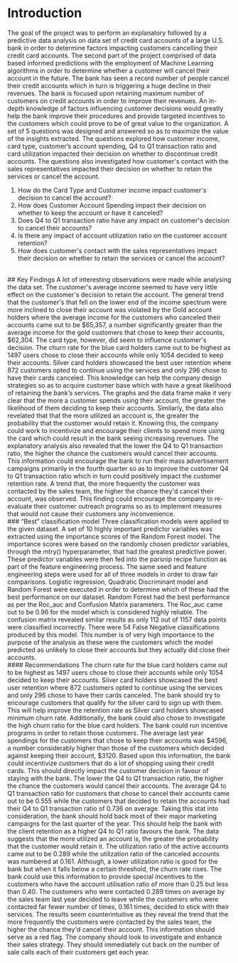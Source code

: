 # Introduction
The goal of the project was to perform an explanatory followed by a predictive data analysis on data set of credit card accounts of a large U.S. bank in order to determine factors impacting customers cancelling their credit card accounts. The second part of the project comprised of data based informed predictions with the employment of Machine Learning algorithms in order to determine whether a customer will cancel their account in the future. The bank has seen a record number of people cancel their credit accounts which in turn is triggering a huge decline in their revenues. The bank is focused upon retaining maximum number of customers on credit accounts in order to improve their revenues. An in-depth knowledge of factors influencing customer decisions would greatly help the bank improve their procedures and provide targeted incentives to the customers which could prove to be of great value to the organization. A set of 5 questions was designed and answered so as to maximize the value of the insights extracted. The questions explored how customer income, card type, customer’s account spending, Q4 to Q1 transaction ratio and card utilization impacted their decision on whether to discontinue credit accounts. The questions also investigated how customer's contact with the sales representatives impacted their decision on whether to retain the services or cancel the account.

1.	How do the Card Type and Customer income impact customer's decision to cancel the account?
2.	How does Customer Account Spending impact their decision on whether to keep the account or have it canceled?
3.	Does Q4 to Q1 transaction ratio have any impact on customer's decision to cancel their accounts?
4.	Is there any impact of account utilization ratio on the customer account retention?
5.	How does customer's contact with the sales representatives impact their decision on whether to retain the services or cancel the account?

<br/>
##  Key Findings
A lot of interesting observations were made while analysing the data set. The customer's average income seemed to have very little effect on the customer's decision to retain the account. The general trend that the customer's that fell on the lower end of the income spectrum were more inclined to close their account was violated by the Gold account holders where the average income for the customers who canceled their accounts came out to be $65,357, a number significantly greater than the average income for the gold customers that chose to keep their accounts, $62,304. The card type, however, did seem to influence customer's decision. The churn rate for the blue card holders came out to be highest as 1497 users chose to close their accounts while only 1054 decided to keep their accounts. Silver card holders showcased the best user retention where 872 customers opted to continue using the services and only 296 chose to have their cards canceled. This knowledge can help the company design strategies so as to acquire customer base which with have a great likelihood of retaining the bank’s services. The graphs and the data frame make it very clear that the more a customer spends using their account, the greater the likelihood of them deciding to keep their accounts. Similarly, the data also revelated that  that the more utilized an account is, the greater the probability that the customer would retain it. Knowing this, the company could work to incentivize and encourage their clients to spend more using the card which could result in the bank seeing increasing revenues. The explanatory analysis also revealed that the lower the Q4 to Q1 transaction ratio, the higher the chance the customers would cancel their accounts. This information could encourage the bank to run their mass advertisement campaigns primarily in the fourth quarter so as to improve the customer Q4 to Q1 transaction ratio which in turn could positively impact the customer retention rate. A trend that, the more frequently the customer was contacted by the sales team, the higher the chance they'd cancel their account, was observed. This finding could encourage the company to re-evaluate their customer outreach programs so as to implement measures that would not cause their customers any inconvenience. 

<br/>
###  “Best” classification model
Three classification models were applied to the given dataset. A set of 10 highly important predictor variables was extracted using the importance scores of the Random Forest model. The importance scores were based on the randomly chosen predictor variables, through the mtry() hyperparameter, that had the greatest predictive power. These predictor variables were then fed into the parsnip recipe function as part of the feature engineering process. The same seed and feature engineering steps were used for all of three models in order to draw fair comparisons. Logistic regression, Quadratic Discriminant model and Random Forest were executed in order to determine which of these had the best performance on our dataset. Random Forest had the best performance as per the Roc_auc and Confusion Matrix parameters. The Roc_auc came out to be 0.96 for the model which is considered highly reliable. The confusion matrix revealed similar results as only 112 out of 1157 data points were classified incorrectly. There were 54 False Negative classifications produced by this model. This number is of very high importance to the purpose of the analysis as these were the customers which the model predicted as unlikely to close their accounts but they actually did close their accounts.  
<br/>
####  Recommendations
The churn rate for the blue card holders came out to be highest as 1497 users chose to close their accounts while only 1054 decided to keep their accounts. Silver card holders showcased the best user retention where 872 customers opted to continue using the services and only 296 chose to have their cards canceled. The bank should try to encourage customers that qualify for the silver card to sign up with them. This will help improve the retention rate as Silver card holders showcased minimum churn rate. Additionally, the bank could also chose to investigate the high churn ratio for the blue card holders. The bank could run incentive programs in order to retain those customers. 
The average last year spendings for the customers that chose to keep their accounts was $4596, a number considerably higher than those of the customers which decided against keeping their account, $3120. Based upon this information, the bank could incentivize customers that do a lot of shopping using their credit cards. This should directly impact the customer decision in favour of staying with the bank. 
The lower the Q4 to Q1 transaction ratio, the higher the chance the customers would cancel their accounts. The average Q4 to Q1 transaction ratio for customers that chose to cancel their accounts came out to be 0.555 while the customers that decided to retain the accounts had their Q4 to Q1 transaction ratio of 0.736 on average. Taking this stat into consideration, the bank should hold back most of their major marketing campaigns for the last quarter of the year. This should help the bank with the client retention as a higher Q4 to Q1 ratio favours the bank. 
The data suggests that the more utilized an account is, the greater the probability that the customer would retain it. The utilization ratio of the active accounts came out to be 0.289 while the utilization ratio of the canceled accounts was numbered at 0.161. Although, a lower utilization ratio is good for the bank but when it falls below a certain threshold, the churn rate rises. The bank could use this information to provide special incentives to the customers who have the account utilisation ratio of more than 0.25 but less than 0.40. 
The customers who were contacted 0.289 times on average by the sales team last year decided to leave while the customers who were contacted far fewer number of times, 0.161 times, decided to stick with their services. The results seem counterintuitive as they reveal the trend that the more frequently the customers were contacted by the sales team, the higher the chance they'd cancel their account. This information should serve as a red flag. The company should look to investigate and enhance their sales strategy. They should immediately cut back on the number of sale calls each of their customers get each year.  
